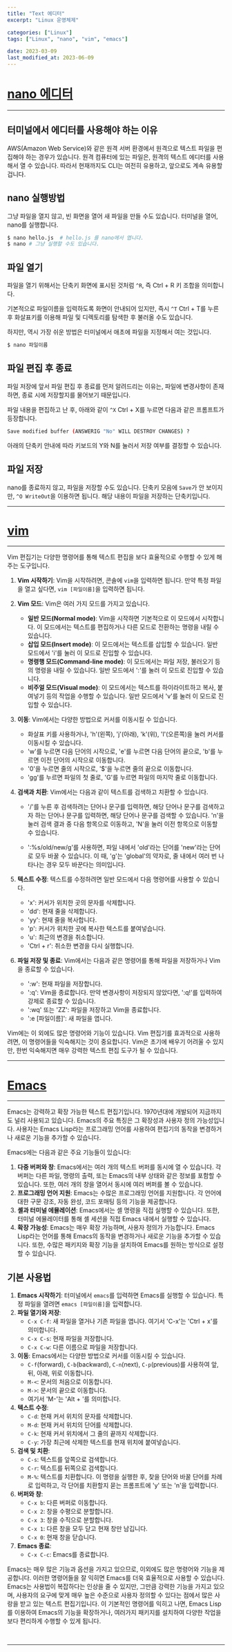 ```yaml
---
title: "Text 에디터"
excerpt: "Linux 운영체제"

categories: ["Linux"]
tags: ["Linux", "nano", "vim", "emacs"]

date: 2023-03-09
last_modified_at: 2023-06-09
---
```


# [nano 에디터](https://www.nano-editor.org/)

---

##  터미널에서 에디터를 사용해야 하는 이유

 AWS(Amazon Web Service)와 같은 원격 서버 환경에서 원격으로 텍스트 파일을 편집해야 하는 경우가 있습니다. 원격 컴퓨터에 있는 파일은, 원격의 텍스트 에디터를 사용해서 열 수 있습니다. 따라서 현재까지도 CLI는 여전히 유용하고, 앞으로도 계속 유용할 겁니다. 

## nano 실행방법

 그냥 파일을 열지 않고, 빈 화면을 열어 새 파일을 만들 수도 있습니다. 터미널을 열어, nano를 실행합니다.

```bash
$ nano hello.js  # hello.js 를 nano에서 엽니다.
$ nano # 그냥 실행할 수도 있습니다.
```



## 파일 열기

파일을 열기 위해서는 단축키 화면에 표시된 것처럼 `^R`, 즉 Ctrl + R 키 조합을 의미합니다.

기본적으로 파일이름을 입력하도록 화면이 안내되어 있지만, 즉시 `^T` Ctrl + T를 누른 후 화살표키를 이용해 파일 및 디렉토리를 탐색한 후 불러올 수도 있습니다.

하지만, 역시 가장 쉬운 방법은 터미널에서 애초에 파일을 지정해서 여는 것입니다.

```bash
$ nano 파일이름
```

## 파일 편집 후 종료

파일 저장에 앞서 파일 편집 후 종료를 먼저 알려드리는 이유는, 파일에 변경사항이 존재하면, 종료 시에 저장할지를 물어보기 때문입니다.

파일 내용을 편집하고 난 후, 아래와 같이 `^X` Ctrl + X를 누르면 다음과 같은 프롬프트가 등장합니다.

```bash
Save modified buffer (ANSWERIG "No" WILL DESTROY CHANGES) ?
```

아래의 단축키 안내에 따라 키보드의 Y와 N를 눌러서 저장 여부를 결정할 수 있습니다.

## 파일 저장

nano를 종료하지 않고, 파일을 저장할 수도 있습니다. 단축키 모음에 `Save`가 안 보이지만, `^O WriteOut`을 이용하면 됩니다. 해당 내용이 파일을 저장하는 단축키입니다.

---

# [vim](https://www.freecodecamp.org/news/vim-beginners-guide/)

---

Vim 편집기는 다양한 명령어를 통해 텍스트 편집을 보다 효율적으로 수행할 수 있게 해주는 도구입니다. 

1. **Vim 시작하기**: Vim을 시작하려면, 콘솔에 `vim`을 입력하면 됩니다. 만약 특정 파일을 열고 싶다면, `vim [파일이름]`을 입력하면 됩니다.

2. **Vim 모드**: Vim은 여러 가지 모드를 가지고 있습니다.

   - **일반 모드(Normal mode)**: Vim을 시작하면 기본적으로 이 모드에서 시작합니다. 이 모드에서는 텍스트를 편집하거나 다른 모드로 전환하는 명령을 내릴 수 있습니다.
   - **삽입 모드(Insert mode)**: 이 모드에서는 텍스트를 삽입할 수 있습니다. 일반 모드에서 'i'를 눌러 이 모드로 진입할 수 있습니다.
   - **명령행 모드(Command-line mode)**: 이 모드에서는 파일 저장, 불러오기 등의 명령을 내릴 수 있습니다. 일반 모드에서 ':'를 눌러 이 모드로 진입할 수 있습니다.
   - **비주얼 모드(Visual mode)**: 이 모드에서는 텍스트를 하이라이트하고 복사, 붙여넣기 등의 작업을 수행할 수 있습니다. 일반 모드에서 'v'를 눌러 이 모드로 진입할 수 있습니다.

3. **이동**: Vim에서는 다양한 방법으로 커서를 이동시킬 수 있습니다.

   - 화살표 키를 사용하거나, 'h'(왼쪽), 'j'(아래), 'k'(위), 'l'(오른쪽)을 눌러 커서를 이동시킬 수 있습니다.
   - 'w'를 누르면 다음 단어의 시작으로, 'e'를 누르면 다음 단어의 끝으로, 'b'를 누르면 이전 단어의 시작으로 이동합니다.
   - '0'을 누르면 줄의 시작으로, '$'을 누르면 줄의 끝으로 이동합니다.
   - 'gg'를 누르면 파일의 첫 줄로, 'G'를 누르면 파일의 마지막 줄로 이동합니다.

4. **검색과 치환**: Vim에서는 다음과 같이 텍스트를 검색하고 치환할 수 있습니다.

   - '/'를 누른 후 검색하려는 단어나 문구를 입력하면, 해당 단어나 문구를 검색하고자 하는 단어나 문구를 입력하면, 해당 단어나 문구를 검색할 수 있습니다. 'n'을 눌러 검색 결과 중 다음 항목으로 이동하고, 'N'을 눌러 이전 항목으로 이동할 수 있습니다.

   - ':%s/old/new/g'를 사용하면, 파일 내에서 'old'라는 단어를 'new'라는 단어로 모두 바꿀 수 있습니다. 이 때, 'g'는 'global'의 약자로, 줄 내에서 여러 번 나타나는 경우 모두 바꾼다는 의미입니다.

1. **텍스트 수정**: 텍스트를 수정하려면 일반 모드에서 다음 명령어를 사용할 수 있습니다.
   - 'x': 커서가 위치한 곳의 문자를 삭제합니다.
   - 'dd': 현재 줄을 삭제합니다.
   - 'yy': 현재 줄을 복사합니다.
   - 'p': 커서가 위치한 곳에 복사한 텍스트를 붙여넣습니다.
   - 'u': 최근의 변경을 취소합니다.
   - 'Ctrl + r': 취소한 변경을 다시 실행합니다.
2. **파일 저장 및 종료**: Vim에서는 다음과 같은 명령어를 통해 파일을 저장하거나 Vim을 종료할 수 있습니다.
   - ':w': 현재 파일을 저장합니다.
   - ':q': Vim을 종료합니다. 만약 변경사항이 저장되지 않았다면, ':q!'를 입력하여 강제로 종료할 수 있습니다.
   - ':wq' 또는 'ZZ': 파일을 저장하고 Vim을 종료합니다.
   - ':e [파일이름]': 새 파일을 엽니다.

Vim에는 이 외에도 많은 명령어와 기능이 있습니다. Vim 편집기를 효과적으로 사용하려면, 이 명령어들을 익숙해지는 것이 중요합니다. Vim은 초기에 배우기 어려울 수 있지만, 한번 익숙해지면 매우 강력한 텍스트 편집 도구가 될 수 있습니다.

---

# [Emacs](https://www.masteringemacs.org/article/beginners-guide-to-emacs)

---

Emacs는 강력하고 확장 가능한 텍스트 편집기입니다. 1970년대에 개발되어 지금까지도 널리 사용되고 있습니다. Emacs의 주요 특징은 그 확장성과 사용자 정의 가능성입니다. 사용자는 Emacs Lisp라는 프로그래밍 언어를 사용하여 편집기의 동작을 변경하거나 새로운 기능을 추가할 수 있습니다.

Emacs에는 다음과 같은 주요 기능들이 있습니다:

1. **다중 버퍼와 창**: Emacs에서는 여러 개의 텍스트 버퍼를 동시에 열 수 있습니다. 각 버퍼는 다른 파일, 명령의 출력, 또는 Emacs의 내부 상태와 같은 정보를 포함할 수 있습니다. 또한, 여러 개의 창을 열어서 동시에 여러 버퍼를 볼 수 있습니다.
2. **프로그래밍 언어 지원**: Emacs는 수많은 프로그래밍 언어를 지원합니다. 각 언어에 대한 구문 강조, 자동 완성, 코드 포매팅 등의 기능을 제공합니다.
3. **셸과 터미널 에뮬레이션**: Emacs에서는 셸 명령을 직접 실행할 수 있습니다. 또한, 터미널 에뮬레이터를 통해 셸 세션을 직접 Emacs 내에서 실행할 수 있습니다.
4. **확장 가능성**: Emacs는 매우 확장 가능하며, 사용자 정의가 가능합니다. Emacs Lisp라는 언어를 통해 Emacs의 동작을 변경하거나 새로운 기능을 추가할 수 있습니다. 또한, 수많은 패키지와 확장 기능을 설치하여 Emacs를 원하는 방식으로 설정할 수 있습니다.

## 기본 사용법

1. **Emacs 시작하기**: 터미널에서 `emacs`를 입력하면 Emacs를 실행할 수 있습니다. 특정 파일을 열려면 `emacs [파일이름]`을 입력합니다.
2. **파일 열기와 저장**:
   - `C-x C-f`: 새 파일을 열거나 기존 파일을 엽니다. 여기서 'C-x'는 'Ctrl + x'를 의미합니다.
   - `C-x C-s`: 현재 파일을 저장합니다.
   - `C-x C-w`: 다른 이름으로 파일을 저장합니다.
3. **이동**: Emacs에서는 다양한 방법으로 커서를 이동시킬 수 있습니다.
   - `C-f`(forward), `C-b`(backward), `C-n`(next), `C-p`(previous)를 사용하여 앞, 뒤, 아래, 위로 이동합니다.
   - `M-<`: 문서의 처음으로 이동합니다.
   - `M->`: 문서의 끝으로 이동합니다.
   - 여기서 'M-'는 'Alt + '를 의미합니다.
4. **텍스트 수정**:
   - `C-d`: 현재 커서 위치의 문자를 삭제합니다.
   - `M-d`: 현재 커서 위치의 단어를 삭제합니다.
   - `C-k`: 현재 커서 위치에서 그 줄의 끝까지 삭제합니다.
   - `C-y`: 가장 최근에 삭제한 텍스트를 현재 위치에 붙여넣습니다.
5. **검색 및 치환**:
   - `C-s`: 텍스트를 앞쪽으로 검색합니다.
   - `C-r`: 텍스트를 뒤쪽으로 검색합니다.
   - `M-%`: 텍스트를 치환합니다. 이 명령을 실행한 후, 찾을 단어와 바꿀 단어를 차례로 입력하고, 각 단어를 치환할지 묻는 프롬프트에 'y' 또는 'n'을 입력합니다.
6. **버퍼와 창**:
   - `C-x b`: 다른 버퍼로 이동합니다.
   - `C-x 2`: 창을 수평으로 분할합니다.
   - `C-x 3`: 창을 수직으로 분할합니다.
   - `C-x 1`: 다른 창을 모두 닫고 현재 창만 남깁니다.
   - `C-x 0`: 현재 창을 닫습니다.
7. **Emacs 종료**:
   - `C-x C-c`: Emacs를 종료합니다.

Emacs는 매우 많은 기능과 옵션을 가지고 있으므로, 이외에도 많은 명령어와 기능을 제공합니다. 이러한 명령어들을 잘 익히면 Emacs를 더욱 효율적으로 사용할 수 있습니다. Emacs는 사용법이 복잡하다는 인상을 줄 수 있지만, 그만큼 강력한 기능을 가지고 있으며, 사용자의 요구에 맞게 매우 높은 수준으로 사용자 정의할 수 있다는 점에서 많은 사랑을 받고 있는 텍스트 편집기입니다. 이 기본적인 명령어를 익히고 나면, Emacs Lisp를 이용하여 Emacs의 기능을 확장하거나, 여러가지 패키지를 설치하여 다양한 작업을 보다 편리하게 수행할 수 있게 됩니다.

<br>

---

<br>